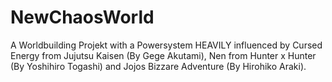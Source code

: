 # NewChaosWorld
A Worldbuilding Projekt with a Powersystem HEAVILY influenced by Cursed Energy from Jujutsu Kaisen (By Gege  Akutami), Nen from Hunter x Hunter (By Yoshihiro Togashi) and Jojos Bizzare Adventure (By Hirohiko Araki).
